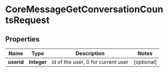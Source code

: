 

# CoreMessageGetConversationCountsRequest


## Properties

| Name | Type | Description | Notes |
|------------ | ------------- | ------------- | -------------|
|**userid** | **Integer** | id of the user, 0 for current user |  [optional] |



